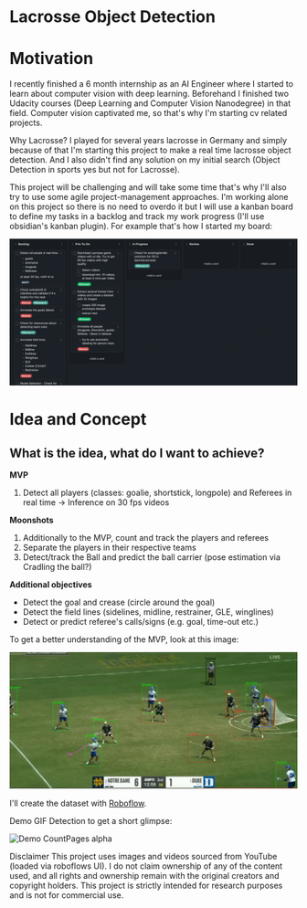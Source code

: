 # Lacrosse Object Detection

# Motivation

I recently finished a 6 month internship as an AI Engineer where I started to
learn about computer vision with deep learning. Beforehand I finished two
Udacity courses (Deep Learning and Computer Vision Nanodegree) in that field.
Computer vision captivated me, so that's why I'm starting cv related projects.

Why Lacrosse? I played for several years lacrosse in Germany and simply because
of that I'm starting this project to make a real time lacrosse object detection.
And I also didn't find any solution on my initial search (Object Detection in
sports yes but not for Lacrosse). 

This project will be challenging and will take some time that's why I'll also
try to use some agile project-management approaches. I'm working alone on this 
project so there is no need to overdo it but I will use a kanban board to define
my tasks in a backlog and track my work progress (I'll use obsidian's kanban
plugin). For example that's how I started my board:


<img src="img/concepts/Lacrosse_Detection_initial_Kanban.png" width=800/>

# Idea and Concept

## What is the idea, what do I want to achieve?

**MVP**
1. Detect all players (classes: goalie, shortstick, longpole) and Referees in
real time -> Inference on 30 fps videos

**Moonshots**
1. Additionally to the MVP, count and track the players and referees
2. Separate the players in their respective teams
3. Detect/track the Ball and predict the ball carrier (pose estimation via Cradling the ball?)

**Additional objectives**
- Detect the goal and crease (circle around the goal)
- Detect the field lines (sidelines, midline, restrainer, GLE, winglines)
- Detect or predict referee's calls/signs (e.g. goal, time-out etc.)

To get a better understanding of the MVP, look at this image:

<img src="img/concepts/Lacrosse_Object_Detection_Concept.png" width=800/>

I'll create the dataset with [Roboflow](https://universe.roboflow.com/ryseai/lacrosse-object-detection).

Demo GIF Detection to get a short glimpse:

![Demo CountPages alpha](img/vids/demo_detection_short.gif)


Disclaimer
This project uses images and videos sourced from YouTube (loaded via roboflows UI). I do not claim ownership of any of the content used, and all rights and ownership remain with the original creators and copyright holders. This project is strictly intended for research purposes and is not for commercial use.
